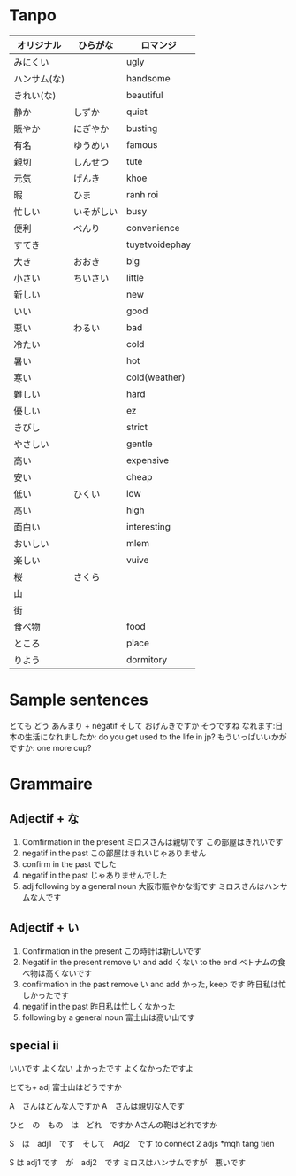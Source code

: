 # Tanpo

|オリジナル|ひらがな|ロマンジ|
|---|---|---|
|みにくい||ugly|
|ハンサム(な)||handsome|
|きれい(な)||beautiful|
|静か|しずか|quiet|
|賑やか|にぎやか|busting|
|有名|ゆうめい|famous|
|親切|しんせつ|tute|
|元気|げんき|khoe|
|暇|ひま|ranh roi|
|忙しい|いそがしい|busy|
|便利|べんり|convenience|
|すてき||tuyetvoidephay|
|大き|おおき|big|
|小さい|ちいさい|little|
|新しい||new|
|いい||good|
|悪い|わるい|bad|
|冷たい||cold|
|暑い||hot|
|寒い||cold(weather)|
|難しい||hard|
|優しい||ez|
|きびし||strict|
|やさしい||gentle|
|高い||expensive|
|安い||cheap|
|低い|ひくい|low|
|高い||high|
|面白い||interesting|
|おいしい||mlem|
|楽しい||vuive|
|桜|さくら||
|山|||
|街|||
|食べ物||food|
|ところ||place|
|りよう||dormitory|

# Sample sentences
とても
どう
あんまり + négatif
そして
おげんきですか
そうですね
なれます:日本の生活になれましたか: do you get used to the life in jp?
もういっぱいいかがですか: one more cup?

# Grammaire
## Adjectif + な
1. Comfirmation in the present
ミロスさんは親切です
この部屋はきれいです
2. negatif in the past
この部屋はきれいじゃありません
3. confirm in the past
でした
4. negatif in the past
じゃありませんでした
5. adj following by a general noun
大阪市賑やかな街です
ミロスさんはハンサムな人です
## Adjectif + い
1. Confirmation in the present
この時計は新しいです
2. Negatif in the present
remove い and add くない to the end
ベトナムの食べ物は高くないです
3. confirmation in the past
remove い and add かった, keep です
昨日私は忙しかったです
4. negatif in the past
昨日私は忙しくなかった
5. following by a general noun
富士山は高い山です

## special ii
いいです
よくない
よかったです
よくなかったですよ


とても+ adj
富士山はどうですか

A　さんはどんな人ですか
A　さんは親切な人です

ひと　の　もの　は　どれ　ですか
Aさんの鞄はどれですか

S　は　adj1　です　そして　Adj2　です
to connect 2 adjs *mqh tang tien

S	は	adj1	です　が　adj2　です
ミロスはハンサムですが　悪いです


